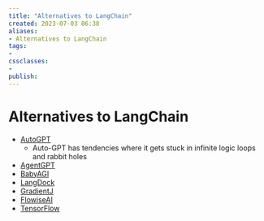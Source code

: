 ```yaml
---
title: "Alternatives to LangChain"
created: 2023-07-03 06:38
aliases: 
- Alternatives to LangChain
tags:
- 
cssclasses:
- 
publish:
---
```


<!-- 
tags: 
-->

<!--internal
parent:: [[]]
child:: [[]]
related:: [[]]
-->

<!--external
- [ ] []()
-->

# Alternatives to LangChain

- [AutoGPT](https://autogpt.net)
  - Auto-GPT has tendencies where it gets stuck in infinite logic loops and rabbit holes
- [AgentGPT](https://agentgpt.reworkd.ai/)
- [BabyAGI](https://github.com/yoheinakajima/babyagi)
- [LangDock](https://www.langdock.com)
- [GradientJ](https://gradientj.com)
- [FlowiseAI](https://flowiseai.com)
- [TensorFlow](https://www.tensorflow.org/)